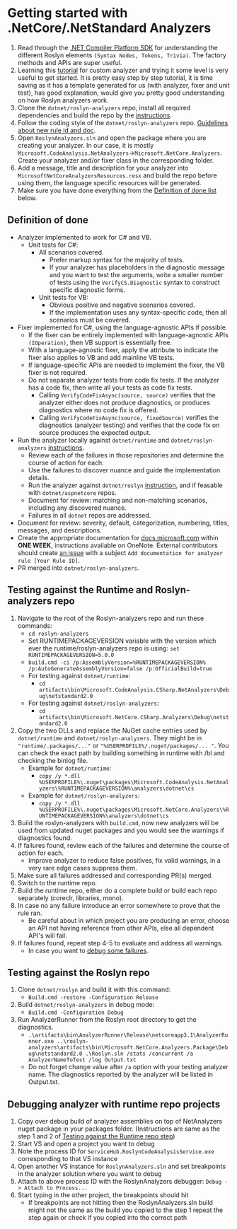 # Getting started with .NetCore/.NetStandard Analyzers

1. Read through the [.NET Compiler Platform SDK](https://docs.microsoft.com/en-us/dotnet/csharp/roslyn-sdk/) for understanding the different Roslyn elements `(Syntax Nodes, Tokens, Trivia)`. The factory methods and APIs are super useful.  
2. Learning this [tutorial](https://docs.microsoft.com/en-us/dotnet/csharp/roslyn-sdk/tutorials/how-to-write-csharp-analyzer-code-fix) for custom analyzer and trying it some level is very useful to get started. It is pretty easy step by step tutorial, it is time saving as it has a template generated for us (with analyzer, fixer and unit test), has good explanation, would give you pretty good understanding on how Roslyn analyzers work.
3. Clone the `dotnet/roslyn-analyzers` repo, install all required dependencies and build the repo by the [instructions](https://github.com/dotnet/roslyn-analyzers#getting-started).
4. Follow the coding style of the `dotnet/roslyn-analyzers` repo. [Guidelines about new rule id and doc](https://github.com/dotnet/roslyn-analyzers/blob/master/GuidelinesForNewRules.md).
5. Open `RoslynAnalyzers.sln` and open the package where you are creating your analyzer. In our case, it is mostly `Microsoft.CodeAnalysis.NetAnalyzers`->`Microsoft.NetCore.Analyzers`. Create your analyzer and/or fixer class in the corresponding folder.  
6. Add a message, title and description for your analyzer into `MicrosoftNetCoreAnalyzersResources.resx` and build the repo before using them, the language specific resources will be generated.
7. Make sure you have done everything from the [Definition of done list](#definition-of-done) below.

## Definition of done

- Analyzer implemented to work for C# and VB.
  - Unit tests for C#:
    - All scenarios covered.
      - Prefer markup syntax for the majority of tests.
      - If your analyzer has placeholders in the diagnostic message and you want to test the arguments, write a smaller number of tests using the `VerifyCS.Diagnostic` syntax to construct specific diagnostic forms.
    - Unit tests for VB:
      - Obvious positive and negative scenarios covered.
      - If the implementation uses any syntax-specific code, then all scenarios must be covered.
- Fixer implemented for C#, using the language-agnostic APIs if possible.
  - If the fixer can be entirely implemented with language-agnostic APIs `(IOperation)`, then VB support is essentially free.
  - With a language-agnostic fixer, apply the attribute to indicate the fixer also applies to VB and add mainline VB tests.
  - If language-specific APIs are needed to implement the fixer, the VB fixer is not required.
  - Do not separate analyzer tests from code fix tests. If the analyzer has a code fix, then write all your tests as code fix tests.
    - Calling `VerifyCodeFixAsync(source, source)` verifies that the analyzer either does not produce diagnostics, or produces diagnostics where no code fix is offered.
    - Calling `VerifyCodeFixAsync(source, fixedSource)` verifies the diagnostics (analyzer testing) and verifies that the code fix on source produces the expected output.
- Run the analyzer locally against `dotnet/runtime` and `dotnet/roslyn-analyzers` [instructions](#Testing-against-the-Runtime-and-Roslyn-analyzers-repo).
  - Review each of the failures in those repositories and determine the course of action for each.
  - Use the failures to discover nuance and guide the implementation details.
  - Run the analyzer against `dotnet/roslyn` [instruction](#Testing-against-the-Roslyn-repo), and if feasable with `dotnet/aspnetcore` repos.
  - Document for review: matching and non-matching scenarios, including any discovered nuance.
  - Failures in all `dotnet` repos are addressed.
- Document for review: severity, default, categorization, numbering, titles, messages, and descriptions.
- Create the appropriate documentation for [docs.microsoft.com](https://github.com/MicrosoftDocs/visualstudio-docs-pr/tree/master/docs/code-quality) within **ONE WEEK**, instructions available on OneNote. External contributors should create [an issue](https://github.com/microsoftDocs/visualstudio-docs/issues) with a subject `Add documentation for analyzer rule [Your Rule ID]`.
- PR merged into `dotnet/roslyn-analyzers`.

## Testing against the Runtime and Roslyn-analyzers repo

1. Navigate to the root of the Roslyn-analyzers repo and run these commands:
    - `cd roslyn-analyzers`
    - Set RUNTIMEPACKAGEVERSION variable with the version which ever the runtime/roslyn-analyzers repo is using: `set RUNTIMEPACKAGEVERSION=5.0.0`
    - `build.cmd -ci /p:AssemblyVersion=%RUNTIMEPACKAGEVERSION% /p:AutoGenerateAssemblyVersion=false /p:OfficialBuild=true`
    - For testing against `dotnet/runtime`:
        - `cd artifacts\bin\Microsoft.CodeAnalysis.CSharp.NetAnalyzers\Debug\netstandard2.0`
    - For testing against `dotnet/roslyn-analyzers`:
        - `cd artifacts\bin\Microsoft.NetCore.CSharp.Analyzers\Debug\netstandard2.0`
2. Copy the two DLLs and replace the NuGet cache entries used by `dotnet/runtime` and `dotnet/roslyn-analyzers`. They might be in `"runtime/.packages/..."` or `"%USERPROFILE%/.nuget/packages/... "`. You can check the exact path by building something in runtime with /bl and checking the binlog file.
    - Example for `dotnet/runtime`:
        - `copy /y *.dll %USERPROFILE%\.nuget\packages\Microsoft.CodeAnalysis.NetAnalyzers\%RUNTIMEPACKAGEVERSION%\analyzers\dotnet\cs`
    - Example for `dotnet/roslyn-analyzers`:
        - `copy /y *.dll %USERPROFILE%\.nuget\packages\Microsoft.NetCore.Analyzers\%RUNTIMEPACKAGEVERSION%\analyzers\dotnet\cs`
3. Build the roslyn-analyzers with `build.cmd`, now new analyzers will be used from updated nuget packages and you would see the warnings if diagnostics found.
4. If failures found, review each of the failures and determine the course of action for each.
    - Improve analyzer to reduce false positives, fix valid warnings, in a very rare edge cases suppress them.
5. Make sure all failures addressed and corresponding PR(s) merged.
6. Switch to the runtime repo.
7. Build the runtime repo, either do a complete build or build each repo separately (coreclr, libraries, mono).
8. In case no any failure introduce an error somewhere to prove that the rule ran.
    - Be careful about in which project you are producing an error, choose an API not having reference from other APIs, else all dependent API's will fail.
9. If failures found, repeat step 4-5 to evaluate and address all warnings.
    - In case you want to [debug some failures](#Debugging-analyzer-with-runtiem-repo-projects).

## Testing against the Roslyn repo

1. Clone `dotnet/roslyn` and build it with this command:
    - `Build.cmd -restore -Configuration Release`
2. Build `dotnet/roslyn-analyzers` in debug mode:
    - `Build.cmd -Configuration Debug`
3. Run AnalyzerRunner from the Roslyn root directory to get the diagnostics.
    - `.\artifacts\bin\AnalyzerRunner\Release\netcoreapp3.1\AnalyzerRunner.exe ..\roslyn-analyzers\artifacts\bin\Microsoft.NetCore.Analyzers.Package\Debug\netstandard2.0 .\Roslyn.sln /stats /concurrent /a AnalyzerNameToTest /log Output.txt`
    - Do not forget change value after `/a` option with your testing analyzer name.
The diagnostics reported by the analyzer will be listed in Output.txt.

## Debugging analyzer with runtime repo projects
1. Copy over debug build of analyzer assemblies on top of NetAnalyzers nuget package in your packages folder. (Instructions are same as the step 1 and 2 of [Testing against the Runtime repo step](#Testing-against-the-Runtime-and-Roslyn-analyzers-repo))
2. Start VS and open a project you want to debug
3. Note the process ID for `ServiceHub.RoslynCodeAnalysisService.exe` corresponding to that VS instance
4. Open another VS instance for `RoslynAnalyzers.sln` and set breakpoints in the analyzer solution where you want to debug
5. Attach to above process ID with the RoslynAnalyzers debugger: `Debug -> Attach to Process...`
6. Start typing in the other project, the breakpoints should hit
    - If breakpoints are not hitting then the RoslynAnalyzers.sln build might not the same as the build you copied to the step 1 repeat the step again or check if you copied into the correct path
